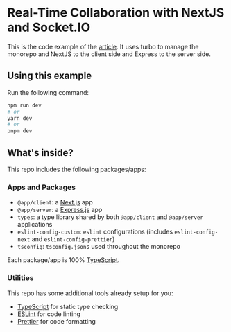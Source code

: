 # Real-Time Collaboration with NextJS and Socket.IO

This is the code example of the [article](https://leidson.medium.com/real-time-collaboration-with-nextjs-building-interactive-multi-user-applications-91b5eabd3a05). It uses turbo to manage the monorepo and NextJS to the client side and Express to the server side.

## Using this example

Run the following command:

```bash
npm run dev
# or
yarn dev
# or
pnpm dev
```

## What's inside?

This repo includes the following packages/apps:

### Apps and Packages

- `@app/client`: a [Next.js](https://nextjs.org/) app
- `@app/server`: a [Express.js](https://expressjs.com/) app
- `types`: a type library shared by both `@app/client` and `@app/server` applications
- `eslint-config-custom`: `eslint` configurations (includes `eslint-config-next` and `eslint-config-prettier`)
- `tsconfig`: `tsconfig.json`s used throughout the monorepo

Each package/app is 100% [TypeScript](https://www.typescriptlang.org/).

### Utilities

This repo has some additional tools already setup for you:

- [TypeScript](https://www.typescriptlang.org/) for static type checking
- [ESLint](https://eslint.org/) for code linting
- [Prettier](https://prettier.io) for code formatting
